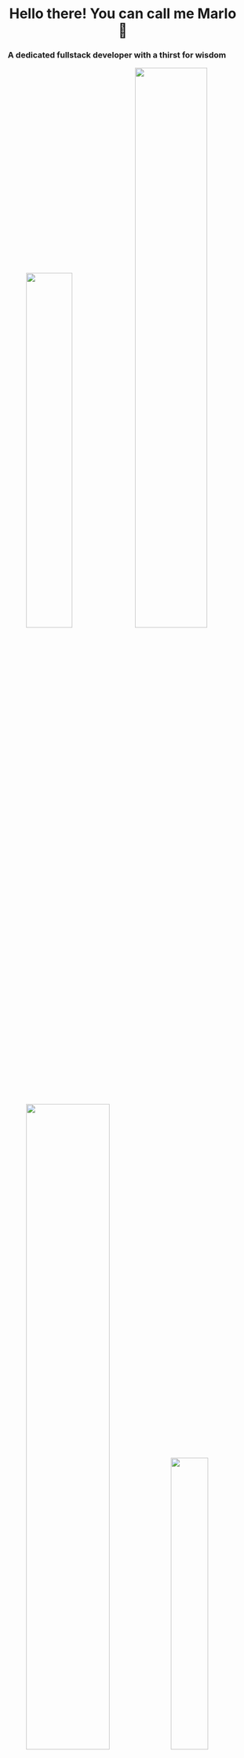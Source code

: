 <div id="user-content-toc">
  <ul align="center" style="list-style: none;">
    <summary>
      <h1>Hello there! You can call me Marlo 🐻</h1>
    </summary>
  </ul>
</div>

<h3 align="center">A dedicated fullstack developer with a thirst for wisdom</h3>

<div align="center">
    <img width=43% alt="" src="https://github-profile-trophy.vercel.app/?username=marloikhodi&theme=dracula&margin-w=5&margin-h=5&column=4&no-frame=true"/>
    <img width=54% alt="" src="https://github-readme-streak-stats.herokuapp.com/?user=marloikhodi&theme=dracula&hide_border=true"/>    
    <img width="58%" src="https://github-readme-stats.vercel.app/api?username=marloikhodi&show_icons=true&locale=en&theme=dracula&hide_border=true"/> 
    <img  width="39%" src="https://github-readme-stats.vercel.app/api/top-langs?username=marloikhodi&show_icons=true&locale=en&theme=dracula&hide_border=true&layout=donut" />
</div>

<h3 align="left">Currently learning:</h3>

<a href="https://skillicons.dev/" target="_blank"><img src="https://skillicons.dev/icons?i=nodejs,ts,js,react,html,css,tailwind,bootstrap,postman,git,github,figma" alt="Linguagens e Ferramentas"></a>


<p><b>Building my skills in these programming languages and applications, with an emphasis on backend development.</b></p>

<h3 align="left">Where to find me:</h3>
<a href="https://www.linkedin.com/in/deivid-marlon/" target="_blank"><img src="https://skillicons.dev/icons?i=linkedin" alt="Linkedin Icon"></a>

